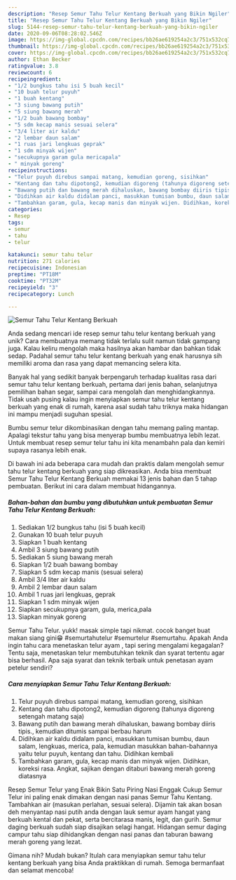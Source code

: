 ```yaml
---
description: "Resep Semur Tahu Telur Kentang Berkuah yang Bikin Ngiler"
title: "Resep Semur Tahu Telur Kentang Berkuah yang Bikin Ngiler"
slug: 5144-resep-semur-tahu-telur-kentang-berkuah-yang-bikin-ngiler
date: 2020-09-06T08:28:02.546Z
image: https://img-global.cpcdn.com/recipes/bb26ae619254a2c3/751x532cq70/semur-tahu-telur-kentang-berkuah-foto-resep-utama.jpg
thumbnail: https://img-global.cpcdn.com/recipes/bb26ae619254a2c3/751x532cq70/semur-tahu-telur-kentang-berkuah-foto-resep-utama.jpg
cover: https://img-global.cpcdn.com/recipes/bb26ae619254a2c3/751x532cq70/semur-tahu-telur-kentang-berkuah-foto-resep-utama.jpg
author: Ethan Becker
ratingvalue: 3.8
reviewcount: 6
recipeingredient:
- "1/2 bungkus tahu isi 5 buah kecil"
- "10 buah telur puyuh"
- "1 buah kentang"
- "3 siung bawang putih"
- "5 siung bawang merah"
- "1/2 buah bawang bombay"
- "5 sdm kecap manis sesuai selera"
- "3/4 liter air kaldu"
- "2 lembar daun salam"
- "1 ruas jari lengkuas geprak"
- "1 sdm minyak wijen"
- "secukupnya garam gula mericapala"
- " minyak goreng"
recipeinstructions:
- "Telur puyuh direbus sampai matang, kemudian goreng, sisihkan"
- "Kentang dan tahu dipotong2, kemudian digoreng (tahunya digoreng setengah matang saja)"
- "Bawang putih dan bawang merah dihaluskan, bawang bombay diiris tipis., kemudian ditumis sampai berbau harum"
- "Didihkan air kaldu didalam panci, masukkan tumisan bumbu, daun salam, lengkuas, merica, pala, kemudian masukkan bahan-bahannya yaitu telur puyuh, kentang dan tahu. Didihkan kembali"
- "Tambahkan garam, gula, kecap manis dan minyak wijen. Didihkan, koreksi rasa. Angkat, sajikan dengan ditaburi bawang merah goreng diatasnya"
categories:
- Resep
tags:
- semur
- tahu
- telur

katakunci: semur tahu telur 
nutrition: 271 calories
recipecuisine: Indonesian
preptime: "PT18M"
cooktime: "PT32M"
recipeyield: "3"
recipecategory: Lunch

---
```



![Semur Tahu Telur Kentang Berkuah](https://img-global.cpcdn.com/recipes/bb26ae619254a2c3/751x532cq70/semur-tahu-telur-kentang-berkuah-foto-resep-utama.jpg)

Anda sedang mencari ide resep semur tahu telur kentang berkuah yang unik? Cara membuatnya memang tidak terlalu sulit namun tidak gampang juga. Kalau keliru mengolah maka hasilnya akan hambar dan bahkan tidak sedap. Padahal semur tahu telur kentang berkuah yang enak harusnya sih memiliki aroma dan rasa yang dapat memancing selera kita.

Banyak hal yang sedikit banyak berpengaruh terhadap kualitas rasa dari semur tahu telur kentang berkuah, pertama dari jenis bahan, selanjutnya pemilihan bahan segar, sampai cara mengolah dan menghidangkannya. Tidak usah pusing kalau ingin menyiapkan semur tahu telur kentang berkuah yang enak di rumah, karena asal sudah tahu triknya maka hidangan ini mampu menjadi suguhan spesial.

Bumbu semur telur dikombinasikan dengan tahu memang paling mantap. Apalagi tekstur tahu yang bisa menyerap bumbu membuatnya lebih lezat. Untuk membuat resep semur telur tahu ini kita menambahn pala dan kemiri supaya rasanya lebih enak.


Di bawah ini ada beberapa cara mudah dan praktis dalam mengolah semur tahu telur kentang berkuah yang siap dikreasikan. Anda bisa membuat Semur Tahu Telur Kentang Berkuah memakai 13 jenis bahan dan 5 tahap pembuatan. Berikut ini cara dalam membuat hidangannya.

<!--inarticleads1-->

##### Bahan-bahan dan bumbu yang dibutuhkan untuk pembuatan Semur Tahu Telur Kentang Berkuah:

1. Sediakan 1/2 bungkus tahu (isi 5 buah kecil)
1. Gunakan 10 buah telur puyuh
1. Siapkan 1 buah kentang
1. Ambil 3 siung bawang putih
1. Sediakan 5 siung bawang merah
1. Siapkan 1/2 buah bawang bombay
1. Siapkan 5 sdm kecap manis (sesuai selera)
1. Ambil 3/4 liter air kaldu
1. Ambil 2 lembar daun salam
1. Ambil 1 ruas jari lengkuas, geprak
1. Siapkan 1 sdm minyak wijen
1. Siapkan secukupnya garam, gula, merica,pala
1. Siapkan  minyak goreng


Semur Tahu Telur. yukk! masak simple tapi nikmat. cocok banget buat makan siang gini😁 #semurtahutelur #semurtelur #semurtahu. Apakah Anda ingin tahu cara menetaskan telur ayam , tapi sering mengalami kegagalan? Tentu saja, menetaskan telur membutuhkan teknik dan syarat tertentu agar bisa berhasil. Apa saja syarat dan teknik terbaik untuk penetasan ayam petelur sendiri? 

<!--inarticleads2-->

##### Cara menyiapkan Semur Tahu Telur Kentang Berkuah:

1. Telur puyuh direbus sampai matang, kemudian goreng, sisihkan
1. Kentang dan tahu dipotong2, kemudian digoreng (tahunya digoreng setengah matang saja)
1. Bawang putih dan bawang merah dihaluskan, bawang bombay diiris tipis., kemudian ditumis sampai berbau harum
1. Didihkan air kaldu didalam panci, masukkan tumisan bumbu, daun salam, lengkuas, merica, pala, kemudian masukkan bahan-bahannya yaitu telur puyuh, kentang dan tahu. Didihkan kembali
1. Tambahkan garam, gula, kecap manis dan minyak wijen. Didihkan, koreksi rasa. Angkat, sajikan dengan ditaburi bawang merah goreng diatasnya


Resep Semur Telur yang Enak Bikin Satu Piring Nasi Enggak Cukup Semur Telur ini paling enak dimakan dengan nasi panas Semur Tahu Kentang. Tambahkan air (masukan perlahan, sesuai selera). Dijamin tak akan bosan deh menyantap nasi putih anda dengan lauk semur ayam hangat yang berkuah kental dan pekat, serta bercitarasa manis, legit, dan gurih. Semur daging berkuah sudah siap disajikan selagi hangat. Hidangan semur daging campur tahu siap dihidangkan dengan nasi panas dan taburan bawang merah goreng yang lezat. 

Gimana nih? Mudah bukan? Itulah cara menyiapkan semur tahu telur kentang berkuah yang bisa Anda praktikkan di rumah. Semoga bermanfaat dan selamat mencoba!
